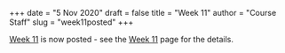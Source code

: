 +++
date = "5 Nov 2020"
draft = false
title = "Week 11"
author = "Course Staff"
slug = "week11posted"
+++

[Week 11](/week11) is now posted - see the [Week 11](/week11) page for the
details.

